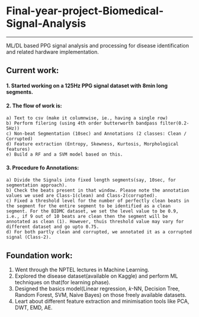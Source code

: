 # Final-year-project-Biomedical-Signal-Analysis
-----------------------------------------------

ML/DL based PPG signal analysis and processing for disease identification and related hardware implementation.

## Current work:
#### 1. Started working on a 125Hz PPG signal dataset with 8min long segments.
#### 2. The flow of work is: 
    a) Text to csv (make it columnwise, ie., having a single row) 
    b) Perform filering (using 4th order butterworth bandpass filter(0.2-5Hz)) 
    c) Non-beat Segmentation (10sec) and Annotations (2 classes: Clean / Corrupted) 
    d) Feature extraction (Entropy, Skewness, Kurtosis, Morphological features) 
    e) Build a RF and a SVM model based on this.

#### 3. Procedure fo Annotations: 
    a) Divide the Signals into fixed length segments(say, 10sec, for segmentation approach). 
    b) Check the beats present in that window. Please note the annotation values we used are Class-1(clean) and Class-2(corrupted). 
    c) Fixed a threshold level for the number of perfectly clean beats in the segment for the entire segment to be identified as a clean segment. For the BIDMC dataset, we set the level value to be 0.9, i.e., if 9 out of 10 beats are clean then the segment will be annotated as clean (1). However, thuis threshold value may vary for different dataset and go upto 0.75. 
    d) For both partly clean and corrupted, we annotated it as a corrupted signal (Class-2). 

## Foundation work:
1. Went through the NPTEL lectures in Machine Learning.
2. Explored the disease dataset(available on Kaggle) and perform ML techniques on that(for learning phase).
3. Designed the basics model(Linear regression, <em>k</em>-NN, Decision Tree, Random Forest, SVM, Naive Bayes) on those freely available datasets.
4. Leart about different feature extraction and minimisation tools like PCA, DWT, EMD, AE.



